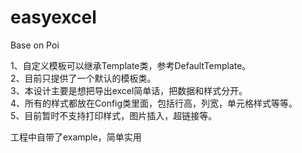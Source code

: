 # easyexcel
Base on Poi

1、自定义模板可以继承Template类，参考DefaultTemplate。<br>
2、目前只提供了一个默认的模板类。<br>
3、本设计主要是想把导出excel简单话，把数据和样式分开。<br>
4、所有的样式都放在Config类里面，包括行高，列宽，单元格样式等等。<br>
5、目前暂时不支持打印样式，图片插入，超链接等。<br>

工程中自带了example，简单实用
